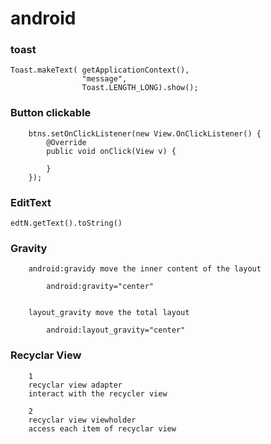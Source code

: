 # android

### toast
	
	Toast.makeText(	getApplicationContext(),
					"message",
					Toast.LENGTH_LONG).show();


### Button clickable	
	
        btns.setOnClickListener(new View.OnClickListener() {
            @Override
            public void onClick(View v) {
                
            }
        });

### EditText

	edtN.getText().toString()
	

### Gravity
	
		android:gravidy move the inner content of the layout
		
        	android:gravity="center"
 			

		layout_gravity move the total layout
	      
	        android:layout_gravity="center"

### Recyclar View

		1 
		recyclar view adapter
		interact with the recycler view
		
		2
		recyclar view viewholder
		access each item of recyclar view
		
		
